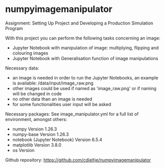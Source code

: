# numpyimagemanipulator
Assignment: Setting Up Project and Developing a Production Simulation Program

With this project you can perform the following tasks concerning an image:
- Jupyter Notebook with manipulation of image: multiplying, flipping and colouring images 
- Jupyter Notebook with Generalisation function of image manipulations

Necessary data:
- an image is needed in order to run the Jupyter Notebooks, an example is available: /data/input/image_raw.png
- other images could be used if named as 'image_raw.png' or if naming will be changed in code 
- no other data than an image is needed
- for some functionalities user input will be asked

Necessary packages:
See image_manipulator.yml for a full list of environment, amongst others:
- numpy Version 1.26.3
- numpy-base Version 1.26.3
- notebook (Jupyter Notebook) Version 6.5.4
- matplotlib Version 3.8.0
- os Version

Github repository:
https://github.com/cdieltje/numpyimagemanipulator




